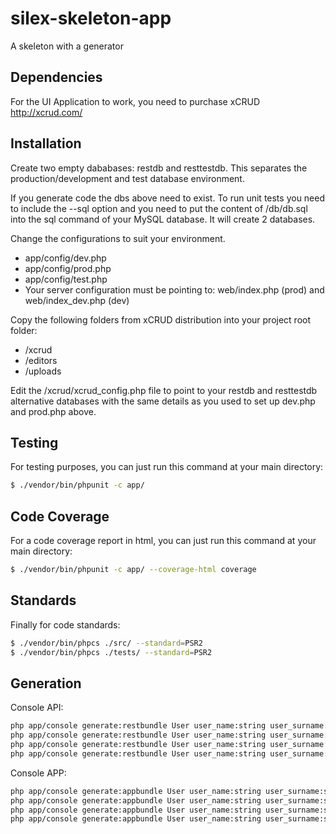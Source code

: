 silex-skeleton-app
==================

A skeleton with a generator

Dependencies
------------

For the UI Application to work, you need to purchase xCRUD http://xcrud.com/

Installation
------------

Create two empty dababases: restdb and resttestdb.
This separates the production/development and test database environment.

If you generate code the dbs above need to exist.
To run unit tests you need to include the --sql option and you need to put the content of /db/db.sql into the sql command of your MySQL database. It will create 2 databases.

Change the configurations to suit your environment.

 * app/config/dev.php
 * app/config/prod.php
 * app/config/test.php
 * Your server configuration must be pointing to: web/index.php (prod) and web/index_dev.php (dev)

 Copy the following folders from xCRUD distribution into your project root folder:
 * /xcrud
 * /editors
 * /uploads

 Edit the /xcrud/xcrud_config.php file to point to your restdb and resttestdb alternative databases with the same details as you used to set up dev.php and prod.php above.

Testing
-------

For testing purposes, you can just run this command at your main directory:

``` sh
$ ./vendor/bin/phpunit -c app/
```

Code Coverage
-------

For a code coverage report in html, you can just run this command at your main directory:

``` sh
$ ./vendor/bin/phpunit -c app/ --coverage-html coverage
```

Standards
---------

Finally for code standards:

``` sh
$ ./vendor/bin/phpcs ./src/ --standard=PSR2
$ ./vendor/bin/phpcs ./tests/ --standard=PSR2
```

Generation
----------

Console API:

``` sh
php app/console generate:restbundle User user_name:string user_surname:string --sql
php app/console generate:restbundle User user_name:string user_surname:string --travis
php app/console generate:restbundle User user_name:string user_surname:string --migration
php app/console generate:restbundle User user_name:string user_surname:string --migration --sql
```

Console APP:

``` sh
php app/console generate:appbundle User user_name:string user_surname:string --sql
php app/console generate:appbundle User user_name:string user_surname:string --travis
php app/console generate:appbundle User user_name:string user_surname:string --migration
php app/console generate:appbundle User user_name:string user_surname:string --migration --sql
```